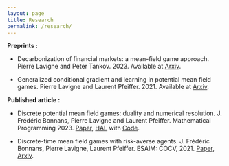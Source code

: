 ```yaml
---
layout: page
title: Research
permalink: /research/
---
```




__Preprints :__

* Decarbonization of financial markets: a mean-field game approach. Pierre Lavigne and Peter Tankov. 2023. Available at [Arxiv](https://arxiv.org/abs/2301.09163).

* Generalized conditional gradient and learning in potential mean field games. Pierre Lavigne and Laurent Pfeiffer. 2021. Available at [Arxiv](https://arxiv.org/abs/2209.12772).


__Published article :__

* Discrete potential mean field games: duality and numerical resolution. J. Frédéric Bonnans, Pierre Lavigne and Laurent Pfeiffer. Mathematical Programming 2023. [Paper](https://link.springer.com/article/10.1007/s10107-023-01934-8), [HAL](https://hal.inria.fr/hal-03260057) with [Code](https://lavignepierre.github.io/Potential-MFG/Introduction.html).

* Discrete-time mean field games with risk-averse agents.
J. Frédéric Bonnans, Pierre Lavigne, Laurent Pfeiffer.
ESAIM: COCV, 2021. [Paper](https://www.esaim-cocv.org/articles/cocv/abs/2021/02/cocv200105/cocv200105.html), [Arxiv](https://arxiv.org/abs/2005.02232).
